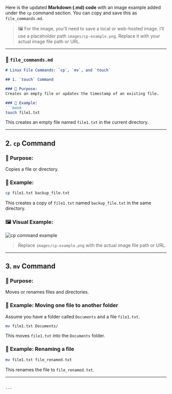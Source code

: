 Here is the updated **Markdown (.md) code** with an image example added under the `cp` command section. You can copy and save this as `file_commands.md`.

> 🖼️ For the image, you'll need to save a local or web-hosted image. I’ll use a placeholder path `images/cp-example.png`. Replace it with your actual image file path or URL.

---

### 📄 `file_commands.md`

````markdown
# Linux File Commands: `cp`, `mv`, and `touch`

## 1. `touch` Command

### 📌 Purpose:
Creates an empty file or updates the timestamp of an existing file.

### 🧪 Example:
```bash
touch file1.txt
````

This creates an empty file named `file1.txt` in the current directory.

---

## 2. `cp` Command

### 📌 Purpose:

Copies a file or directory.

### 🧪 Example:

```bash
cp file1.txt backup_file.txt
```

This creates a copy of `file1.txt` named `backup_file.txt` in the same directory.

### 🖼️ Visual Example:

![cp command example](images/cp-example.png)

> Replace `images/cp-example.png` with the actual image file path or URL.

---

## 3. `mv` Command

### 📌 Purpose:

Moves or renames files and directories.

### 🧪 Example: Moving one file to another folder

Assume you have a folder called `Documents` and a file `file1.txt`.

```bash
mv file1.txt Documents/
```

This moves `file1.txt` into the `Documents` folder.

### 🧪 Example: Renaming a file

```bash
mv file1.txt file_renamed.txt
```

This renames the file to `file_renamed.txt`.

---

```

---


```
